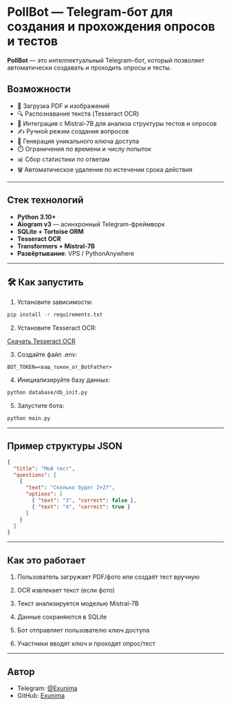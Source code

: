 # PollBot — Telegram-бот для создания и прохождения опросов и тестов

**PollBot** — это интеллектуальный Telegram-бот, который позволяет автоматически создавать и проходить опросы и тесты.

## Возможности

- 📄 Загрузка PDF и изображений  
- 🔍 Распознавание текста (Tesseract OCR)  
- 🧠 Интеграция с Mistral-7B для анализа структуры тестов и опросов  
- ✍️ Ручной режим создания вопросов  
- 🔑 Генерация уникального ключа доступа  
- ⏱️ Ограничения по времени и числу попыток  
- 📊 Сбор статистики по ответам  
- 🗑️ Автоматическое удаление по истечении срока действия  

---

## Стек технологий

- **Python 3.10+**  
- **Aiogram v3** — асинхронный Telegram-фреймворк  
- **SQLite + Tortoise ORM**  
- **Tesseract OCR**  
- **Transformers + Mistral-7B**  
- **Развёртывание**: VPS / PythonAnywhere  

---

## 🛠️ Как запустить

1. Установите зависимости:

```bash
pip install -r requirements.txt
```

2. Установите Tesseract OCR:

[Скачать Tesseract OCR](https://github.com/tesseract-ocr/tesseract)

3. Создайте файл .env:

```env
BOT_TOKEN=<ваш_токен_от_BotFather>
```

4. Инициализируйте базу данных:

```bash
python database/db_init.py
```

5. Запустите бота:

```bash
python main.py
```

---

## Пример структуры JSON

```json
{
  "title": "Мой тест",
  "questions": [
    {
      "text": "Сколько будет 2+2?",
      "options": [
        { "text": "3", "correct": false },
        { "text": "4", "correct": true }
      ]
    }
  ]
}
```

---

## Как это работает

1. Пользователь загружает PDF/фото или создаёт тест вручную

2. OCR извлекает текст (если фото)

3. Текст анализируется моделью Mistral-7B

4. Данные сохраняются в SQLite

5. Бот отправляет пользователю ключ доступа

6. Участники вводят ключ и проходят опрос/тест

---

## Автор
- Telegram: [@Exunima](https://t.me/Exunima)
- GitHub: [Exunima](https://github.com/Exunima)
